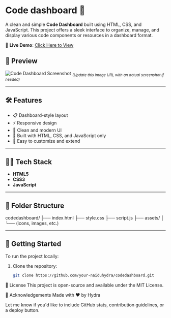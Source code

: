 
# Code dashboard 🚀

A clean and simple **Code Dashboard** built using HTML, CSS, and JavaScript. This project offers a sleek interface to organize, manage, and display various code components or resources in a dashboard format.

🔗 **Live Demo**: [Click Here to View](https://naiduhydra.github.io/codedashboard/)

## 📸 Preview

![Code Dashboard Screenshot](https://naiduhydra.github.io/codedashboard/assets/preview.png)
<sub>*(Update this image URL with an actual screenshot if needed)*</sub>

---

## 🛠️ Features

- 📋 Dashboard-style layout
- ⚡ Responsive design
- 🎨 Clean and modern UI
- 🔧 Built with HTML, CSS, and JavaScript only
- 🧩 Easy to customize and extend

---

## 🧑‍💻 Tech Stack

- **HTML5**
- **CSS3**
- **JavaScript**

---

## 📂 Folder Structure

codedashboard/
├── index.html
├── style.css
├── script.js
├── assets/
│ └── (icons, images, etc.)

 ---

## 🚀 Getting Started

To run the project locally:

1. Clone the repository:
   ```bash
   git clone https://github.com/your-naiduhydra/codedashboard.git

📄 License
This project is open-source and available under the MIT License.

🙌 Acknowledgements
Made with ❤️ by Hydra

Let me know if you'd like to include GitHub stats, contribution guidelines, or a deploy button.

